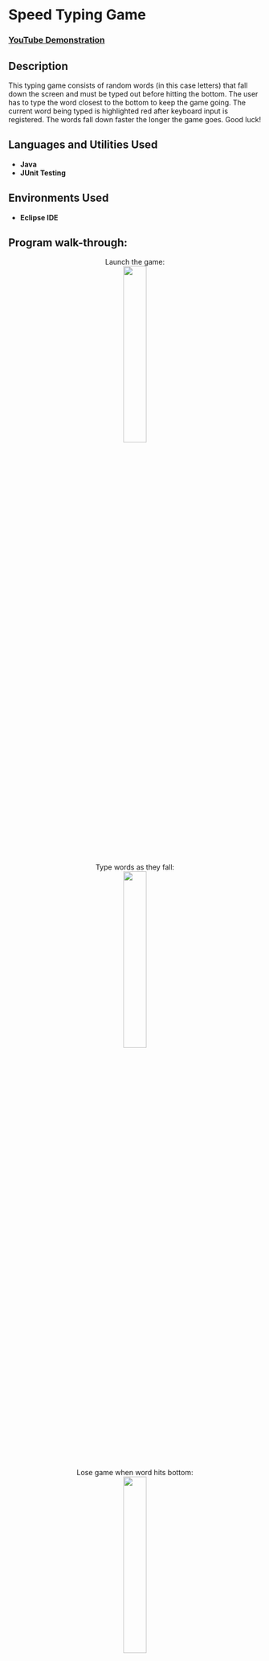 <h1>Speed Typing Game</h1>

 ### [YouTube Demonstration](https://youtube.com/shorts/fqrN266TQKc?feature=share) 

<h2>Description</h2>
This typing game consists of random words (in this case letters) that fall down the screen and must be typed out before hitting the bottom. The user has to type the word closest to the bottom to keep the game going. The current word being typed is highlighted red after keyboard input is registered. The words fall down faster the longer the game goes. Good luck!
<br />


<h2>Languages and Utilities Used</h2>

- <b>Java</b> 
- <b>JUnit Testing</b>

<h2>Environments Used </h2>

- <b>Eclipse IDE</b>

<h2>Program walk-through:</h2>

<p align="center"> 
Launch the game: <br/>
<img src="https://i.imgur.com/757I25n.png" height="30%" width="30%" alt=""/>
<br />
<br />
Type words as they fall:  <br/>
<img src="https://i.imgur.com/oWxA7Kj.png" height="30%" width="30%" alt=""/>
<br />
<br />
Lose game when word hits bottom: <br/>
<img src="https://i.imgur.com/7pvZjd6.png" height="30%" width="30%" alt=""/>
<br />
</p>

<!--
 ```diff
- text in red
+ text in green
! text in orange
# text in gray
@@ text in purple (and bold)@@
```
--!>
